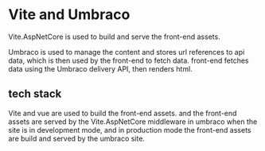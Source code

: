 # Vite and Umbraco

Vite.AspNetCore is used to build and serve the front-end assets. 

Umbraco is used to manage the content and stores url references to api data, which is then used by the front-end to fetch data. 
front-end fetches data using the Umbraco delivery API, then renders html.

## tech stack
Vite and vue are used to build the front-end assets. and the front-end assets are served by the Vite.AspNetCore middleware in umbraco when the site is in development mode, and in production mode the front-end assets are build and served by the umbraco site.